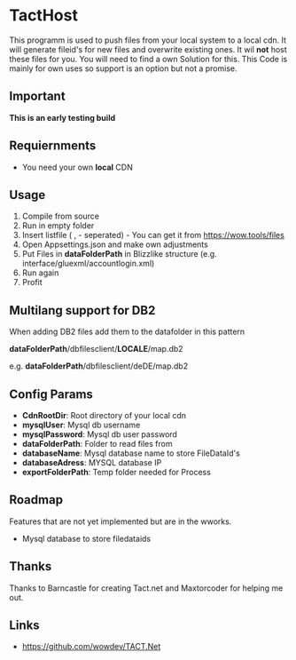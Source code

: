 # TactHost
This programm is used to push files from your local system to a local cdn. It will generate fileid's for new files and overwrite existing ones.
It wil **not** host these files for you. You will need to find a own Solution for this. This Code is mainly for own uses so support is an option but not a promise.
## Important
**This is an early testing build**
## Requiernments
- You need your own **local** CDN
## Usage
1. Compile from source
2. Run in empty folder
3. Insert listfile ( , - seperated) - You can get it from https://wow.tools/files
4. Open Appsettings.json and make own adjustments
5. Put Files in **dataFolderPath** in Blizzlike structure (e.g. interface/gluexml/accountlogin.xml)
6. Run again
7. Profit

## Multilang support for DB2
When adding DB2 files add them to the datafolder in this pattern

**dataFolderPath**/dbfilesclient/**LOCALE**/map.db2

e.g. **dataFolderPath**/dbfilesclient/deDE/map.db2

## Config Params
-  **CdnRootDir**: Root directory of your local cdn
- **mysqlUser**: Mysql db username
- **mysqlPassword**: Mysql db user password
- **dataFolderPath**: Folder to read files from
- **databaseName**: Mysql database name to store FileDataId's
- **databaseAdress**: MYSQL database IP
- **exportFolderPath**: Temp folder needed for Process
## Roadmap
Features that are not yet implemented but are in the wworks.
- Mysql database to store filedataids
## Thanks
Thanks to Barncastle for creating Tact.net and Maxtorcoder for helping me out.
## Links
- https://github.com/wowdev/TACT.Net 
